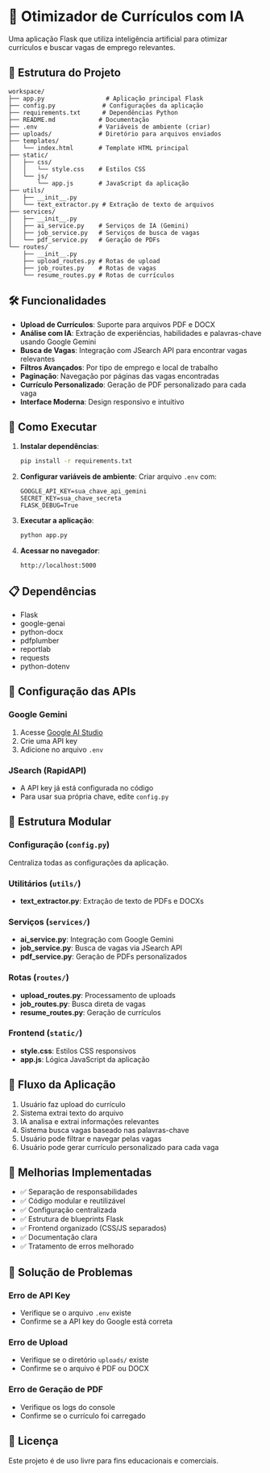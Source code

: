 # 🚀 Otimizador de Currículos com IA

Uma aplicação Flask que utiliza inteligência artificial para otimizar currículos e buscar vagas de emprego relevantes.

## 📁 Estrutura do Projeto

```
workspace/
├── app.py                 # Aplicação principal Flask
├── config.py             # Configurações da aplicação
├── requirements.txt      # Dependências Python
├── README.md            # Documentação
├── .env                 # Variáveis de ambiente (criar)
├── uploads/             # Diretório para arquivos enviados
├── templates/
│   └── index.html       # Template HTML principal
├── static/
│   ├── css/
│   │   └── style.css    # Estilos CSS
│   └── js/
│       └── app.js       # JavaScript da aplicação
├── utils/
│   ├── __init__.py
│   └── text_extractor.py # Extração de texto de arquivos
├── services/
│   ├── __init__.py
│   ├── ai_service.py    # Serviços de IA (Gemini)
│   ├── job_service.py   # Serviços de busca de vagas
│   └── pdf_service.py   # Geração de PDFs
└── routes/
    ├── __init__.py
    ├── upload_routes.py # Rotas de upload
    ├── job_routes.py    # Rotas de vagas
    └── resume_routes.py # Rotas de currículos
```

## 🛠️ Funcionalidades

- **Upload de Currículos**: Suporte para arquivos PDF e DOCX
- **Análise com IA**: Extração de experiências, habilidades e palavras-chave usando Google Gemini
- **Busca de Vagas**: Integração com JSearch API para encontrar vagas relevantes
- **Filtros Avançados**: Por tipo de emprego e local de trabalho
- **Paginação**: Navegação por páginas das vagas encontradas
- **Currículo Personalizado**: Geração de PDF personalizado para cada vaga
- **Interface Moderna**: Design responsivo e intuitivo

## 🚀 Como Executar

1. **Instalar dependências**:
   ```bash
   pip install -r requirements.txt
   ```

2. **Configurar variáveis de ambiente**:
   Criar arquivo `.env` com:
   ```
   GOOGLE_API_KEY=sua_chave_api_gemini
   SECRET_KEY=sua_chave_secreta
   FLASK_DEBUG=True
   ```

3. **Executar a aplicação**:
   ```bash
   python app.py
   ```

4. **Acessar no navegador**:
   ```
   http://localhost:5000
   ```

## 📋 Dependências

- Flask
- google-genai
- python-docx
- pdfplumber
- reportlab
- requests
- python-dotenv

## 🔧 Configuração das APIs

### Google Gemini
1. Acesse [Google AI Studio](https://makersuite.google.com/app/apikey)
2. Crie uma API key
3. Adicione no arquivo `.env`

### JSearch (RapidAPI)
- A API key já está configurada no código
- Para usar sua própria chave, edite `config.py`

## 🎨 Estrutura Modular

### Configuração (`config.py`)
Centraliza todas as configurações da aplicação.

### Utilitários (`utils/`)
- **text_extractor.py**: Extração de texto de PDFs e DOCXs

### Serviços (`services/`)
- **ai_service.py**: Integração com Google Gemini
- **job_service.py**: Busca de vagas via JSearch API
- **pdf_service.py**: Geração de PDFs personalizados

### Rotas (`routes/`)
- **upload_routes.py**: Processamento de uploads
- **job_routes.py**: Busca direta de vagas
- **resume_routes.py**: Geração de currículos

### Frontend (`static/`)
- **style.css**: Estilos CSS responsivos
- **app.js**: Lógica JavaScript da aplicação

## 🔄 Fluxo da Aplicação

1. Usuário faz upload do currículo
2. Sistema extrai texto do arquivo
3. IA analisa e extrai informações relevantes
4. Sistema busca vagas baseado nas palavras-chave
5. Usuário pode filtrar e navegar pelas vagas
6. Usuário pode gerar currículo personalizado para cada vaga

## 🎯 Melhorias Implementadas

- ✅ Separação de responsabilidades
- ✅ Código modular e reutilizável
- ✅ Configuração centralizada
- ✅ Estrutura de blueprints Flask
- ✅ Frontend organizado (CSS/JS separados)
- ✅ Documentação clara
- ✅ Tratamento de erros melhorado

## 🐛 Solução de Problemas

### Erro de API Key
- Verifique se o arquivo `.env` existe
- Confirme se a API key do Google está correta

### Erro de Upload
- Verifique se o diretório `uploads/` existe
- Confirme se o arquivo é PDF ou DOCX

### Erro de Geração de PDF
- Verifique os logs do console
- Confirme se o currículo foi carregado

## 📝 Licença

Este projeto é de uso livre para fins educacionais e comerciais. 